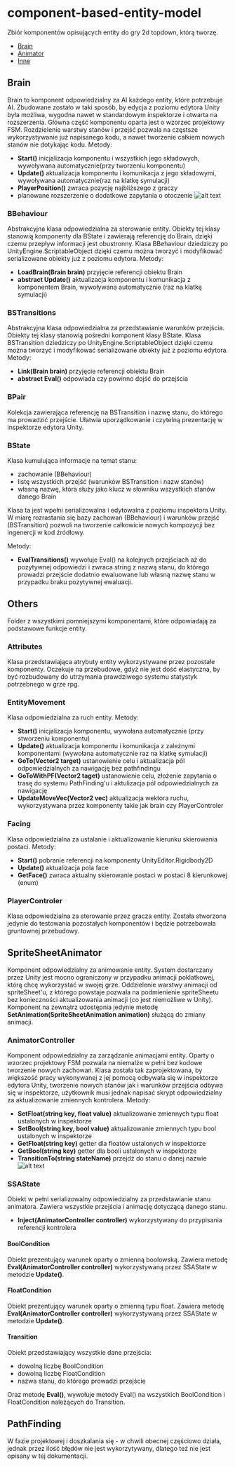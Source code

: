 # component-based-entity-model
Zbiór komponentów opisujących entity do gry 2d topdown, którą tworzę. 
* [Brain](https://github.com/KrzysiekSlawik/component-based-entity-model/blob/master/README.md#brain)
* [Animator](https://github.com/KrzysiekSlawik/component-based-entity-model/blob/master/README.md#spritesheetanimator)
* [Inne](https://github.com/KrzysiekSlawik/component-based-entity-model/blob/master/README.md#others)
## Brain
Brain to komponent odpowiedzialny za AI każdego entity, które potrzebuje AI. Zbudowane zostało w taki sposób, by edycja z poziomu edytora Unity była możliwa, wygodna nawet w standardowym inspektorze i otwarta na rozszerzenia. Główna część komponentu oparta jest o wzorzec projektowy FSM. Rozdzielenie warstwy stanów i przejść pozwala na częstsze wykorzystywanie już napisanego kodu, a nawet tworzenie całkiem nowych stanów nie dotykając kodu.
Metody:
* **Start()** inicjalizacja komponentu i wszystkich jego składowych, wywoływana automatycznie(przy tworzeniu komponentu)
* **Update()** aktualizacja komponentu i komunikacja z jego składowymi, wywoływana automatycznie(raz na klatkę symulacji)
* **PlayerPosition()** zwraca pozycję najbliższego z graczy
* planowane rozszerzenie o dodatkowe zapytania o otoczenie
![alt text](https://github.com/KrzysiekSlawik/component-based-entity-model/blob/master/brain.png "widok w inspektorze")
### BBehaviour
Abstrakcyjna klasa odpowiedzialna za sterowanie entity. Obiekty tej klasy stanowią komponenty dla BState i zawierają referencję do Brain, dzięki czemu przepływ informacji jest obustronny. Klasa BBehaviour dziedziczy po UnityEngine.ScriptableObject dzięki czemu można tworzyć i modyfikować serializowane obiekty już z poziomu edytora.
Metody:
* **LoadBrain(Brain brain)** przyjęcie referencji obiektu Brain
* **abstract Update()** aktualizacja komponentu i komunikacja z komponentem Brain, wywoływana automatycznie (raz na klatkę symulacji)

### BSTransitions
Abstrakcyjna klasa odpowiedzialna za przedstawianie warunków przejścia. Obiekty tej klasy stanowią pośredni komponent klasy BState. Klasa BSTransition dziedziczy po UnityEngine.ScriptableObject dzięki czemu można tworzyć i modyfikować serializowane obiekty już z poziomu edytora.
Metody:
* **Link(Brain brain)** przyjęcie referencji obiektu Brain
* **abstract Eval()** odpowiada czy powinno dojść do przejścia 
### BPair
Kolekcja zawierająca referencję na BSTransition i nazwę stanu, do którego ma prowadzić przejście. Ułatwia uporządkowanie i czytelną prezentację w inspektorze edytora Unity.
### BState
Klasa kumulująca informacje na temat stanu:
* zachowanie (BBehaviour)
* listę wszystkich przejść (warunków BSTransition i nazw stanów)
* własną nazwę, która służy jako klucz w słowniku wszystkich stanów danego Brain

Klasa ta jest wpełni serializowalna i edytowalna z poziomu inspektora Unity. W miarę rozrastania się bazy zachowań (BBehaviour) i warunków przejść (BSTransition) pozwoli na tworzenie całkowicie nowych kompozycji bez ingenercji w kod źródłowy.

Metody:
* **EvalTransitions()** wywołuje Eval() na kolejnych przejściach aż do pozytywnej odpowiedzi i zwraca string z nazwą stanu, do którego prowadzi przejście dodatnio ewaluowane lub własną nazwę stanu w przypadku braku pozytywnej ewaluacji.
## Others
Folder z wszystkimi pomniejszymi komponentami, które odpowiadają za podstawowe funkcje entity. 
### Attributes
Klasa przedstawiająca atrybuty entity wykorzystywane przez pozostałe komponenty. Oczekuje na przebudowe, gdyż nie jest dość elastyczna, by być rozbudowany do utrzymania prawdziwego systemu statystyk potrzebnego w grze rpg.
### EntityMovement
Klasa odpowiedzialna za ruch entity. Metody:
* **Start()** inicjalizacja komponentu, wywołana automatycznie (przy stworzeniu komponentu)
* **Update()** aktualizacja komponentu i komunikacja z zależnymi komponentami (wywołana automatycznie raz na klatkę symulacji)
* **GoTo(Vector2 target)** ustanowienie celu i aktualizacja pól odpowiedzialnych za nawigację bez pathfindingu
* **GoToWithPF(Vector2 taget)** ustanowienie celu, złożenie zapytania o trasę do systemu PathFinding'u i aktulizacja pól odpowiedzialnych za nawigację
* **UpdateMoveVec(Vector2 vec)** aktualizacja wektora ruchu, wykorzystywana przez komponenty takie jak brain czy PlayerControler
### Facing
Klasa odpowiedzialna za ustalanie i aktualizowanie kierunku skierowania postaci. Metody:
* **Start()** pobranie referencji na komponenty UnityEditor.Rigidbody2D
* **Update()** aktualizacja pola face
* **GetFace()** zwraca aktualny skierowanie postaci w postaci 8 kierunkowej (enum)
### PlayerControler
Klasa odpowiedzialna za sterowanie przez gracza entity. Została stworzona jedynie do testowania pozostałych komponentów i będzie potrzebowała gruntownej przebudowy.
## SpriteSheetAnimator
Komponent odpowiedzialny za animowanie entity. System dostarczany przez Unity jest mocno ograniczony w przypadku animacji poklatkowej, którą chcę wykorzystać w swojej grze. Oddzielenie warstwy animacji od spriteSheet'u, z którego powstaje pozwala na podmienienie spriteSheetu bez konieczności aktualizowania animacji (co jest niemożliwe w Unity). Komponent na zewnątrz udostępnia jedynie metodę **SetAnimation(SpriteSheetAnimation animation)** służącą do zmiany animacji.
### AnimatorController
Komponent odpowiedzialny za zarządzanie animacjami entity. Oparty o wzorzec projektowy FSM pozwala na niemalże w pełni bez kodowe tworzenie nowych zachowań. Klasa została tak zaprojektowana, by większość pracy wykonywanej z jej pomocą odbywała się w inspektorze edytora Unity, tworzenie nowych stanów jak i warunków przejścia odbywa się w inspektorze, użytkownik musi jednak napisać skrypt odpowiedzialny za aktualizowanie zmiennych kontrolera.
Metody:
* **SetFloat(string key, float value)** aktualizowanie zmiennych typu float ustalonych w inspektorze
* **SetBool(string key, bool value)** aktualizowanie zmiennych typu bool ustalonych w inspektorze
* **GetFloat(string key)** getter dla floatów ustalonych w inspektorze
* **GetBool(string key)** getter dla booli ustalonych w inspektorze
* **TransitionTo(string stateName)** przejdź do stanu o danej nazwie
![alt text](https://github.com/KrzysiekSlawik/component-based-entity-model/blob/master/animcontroller.png "widok w inspektorze")
### SSAState
Obiekt w pełni serializowalny odpowiedzialny za przedstawianie stanu animatora. Zawiera wszystkie przejścia i animację dotyczącą danego stanu.
* **Inject(AnimatorController controller)** wykorzystywany do przypisania referencji kontrolera
#### BoolCondition
Obiekt prezentujący warunek oparty o zmienną boolowską. Zawiera metodę **Eval(AnimatorController controller)** wykorzystywaną przez SSAState w metodzie **Update()**.
#### FloatCondition
Obiekt prezentujący warunek oparty o zmienną typu float. Zawiera metodę **Eval(AnimatorController controller)** wykorzystywaną przez SSAState w metodzie **Update()**.
#### Transition
Obiekt przedstawiający wszystkie dane przejścia:
* dowolną liczbę BoolCondition
* dowolną liczbę FloatCondition
* nazwa stanu, do którego prowadzi przejście

Oraz metodę **Eval()**, wywołuje metody Eval() na wszystkich BoolCondition i FloatCondition należących do Transition.
## PathFinding
W fazie projektowej i doszkalania się - w chwili obecnej częściowo działa, jednak przez ilość błędów nie jest wykorzytywany, dlatego też nie jest opisany w tej dokumentacji.
